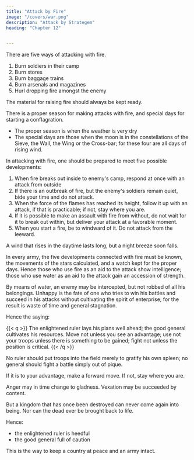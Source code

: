 ```yaml
---
title: "Attack by Fire"
image: "/covers/war.png"
description: "Attack by Strategem"
heading: "Chapter 12"


---
```




There are five ways of attacking with fire. 

1. Burn soldiers in their camp
2. Burn stores
3. Burn baggage trains
4. Burn arsenals and magazines
5. Hurl dropping fire amongst the enemy

The material for raising fire should always be kept ready.

There is a proper season for making attacks with fire, and special days for starting a conflagration.
- The proper season is when the weather is very dry
- The special days are those when the moon is in the constellations of the Sieve, the Wall, the Wing or the Cross-bar; for these four are all days of rising wind.

In attacking with fire, one should be prepared to meet five possible developments:

1. When fire breaks out inside to enemy's camp, respond at once with an attack from outside
2. If there is an outbreak of fire, but the enemy's soldiers remain quiet, bide your time and do not attack.
3. When the force of the flames has reached its height, follow it up with an attack, if that is practicable; if not, stay where you are.
4. If it is possible to make an assault with fire from without, do not wait for it to break out within, but deliver your attack at a favorable moment.
5. When you start a fire, be to windward of it. Do not attack from the leeward.

A wind that rises in the daytime lasts long, but a night breeze soon falls.

In every army, the five developments connected with fire must be known, the movements of the stars calculated, and a watch kept for the proper days. Hence those who use fire as an aid to the attack show intelligence; those who use water as an aid to the attack gain an accession of strength.

By means of water, an enemy may be intercepted, but not robbed of all his belongings. Unhappy is the fate of one who tries to win his battles and succeed in his attacks without cultivating the spirit of enterprise; for the result is waste of time and general stagnation.

Hence the saying:

{{< q >}} 
The enlightened ruler lays his plans well ahead; the good general cultivates his resources. Move not unless you see an advantage; use not your troops unless there is something to be gained; fight not unless the position is critical.
{{< /q >}} 


No ruler should put troops into the field merely to gratify his own spleen; no general should fight a battle simply out of pique.

If it is to your advantage, make a forward move. If not, stay where you are. 

Anger may in time change to gladness. Vexation may be succeeded by content.

But a kingdom that has once been destroyed can never come again into being. Nor can the dead ever be brought back to life. 

Hence:
- the enlightened ruler is heedful
- the good general full of caution

This is the way to keep a country at peace and an army intact.
